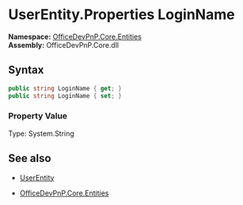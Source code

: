 # UserEntity.Properties LoginName
**Namespace:** [OfficeDevPnP.Core.Entities](OfficeDevPnP.Core.Entities.md)  
**Assembly:** OfficeDevPnP.Core.dll  
## Syntax
```C#
public string LoginName { get; }
public string LoginName { set; }
```

### Property Value
Type: System.String  

## See also
- [UserEntity](UserEntity.md) 

- [OfficeDevPnP.Core.Entities](OfficeDevPnP.Core.Entities.md)
